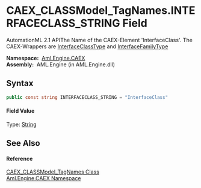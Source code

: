 CAEX_CLASSModel_TagNames.INTERFACECLASS_STRING Field
====================================================
AutomationML 2.1 APIThe Name of the CAEX-Element 'InterfaceClass'. The CAEX-Wrappers are [InterfaceClassType][1] and [InterfaceFamilyType][2]

  **Namespace:**  [Aml.Engine.CAEX][3]  
  **Assembly:**  AML.Engine (in AML.Engine.dll)

Syntax
------

```csharp
public const string INTERFACECLASS_STRING = "InterfaceClass"
```

#### Field Value
Type: [String][4]

See Also
--------

#### Reference
[CAEX_CLASSModel_TagNames Class][5]  
[Aml.Engine.CAEX Namespace][3]  

[1]: ../InterfaceClassType/README.md
[2]: ../InterfaceFamilyType/README.md
[3]: ../README.md
[4]: https://docs.microsoft.com/dotnet/api/system.string
[5]: README.md
[6]: https://www.automationml.org
[7]: ../../icons/logoShade.png